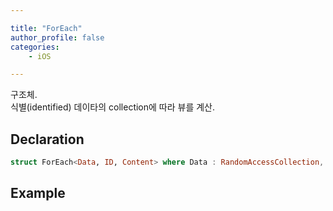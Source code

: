 ```yaml
--- 

title: "ForEach"
author_profile: false
categories:
    - iOS

---
```

구조체.  
식별(identified) 데이타의 collection에 따라 뷰를 계산.

## Declaration

``` swift
struct ForEach<Data, ID, Content> where Data : RandomAccessCollection, ID : Hashable

```

## Example



